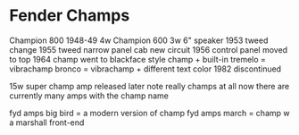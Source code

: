 # Fender Champs

Champion 800 1948-49 4w Champion 600 3w 6" speaker 1953 tweed change 1955 tweed
narrow panel cab new circuit 1956 control panel moved to top 1964 champ went to
blackface style champ + built-in tremelo = vibrachamp bronco = vibrachamp +
different text color 1982 discontinued

15w super champ amp released later note really champs at all now there are
currently many amps with the champ name

fyd amps big bird = a modern version of champ fyd amps march = champ w a
marshall front-end
